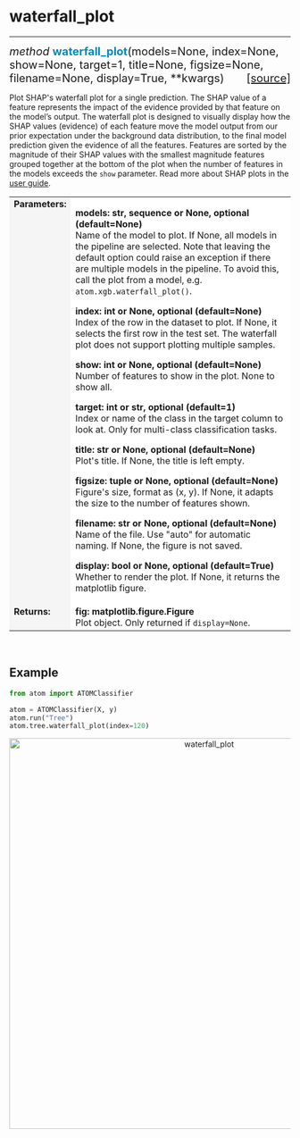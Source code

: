 # waterfall_plot
----------------

<div style="font-size:20px">
<em>method</em> <strong style="color:#008AB8">waterfall_plot</strong>(models=None,
index=None, show=None, target=1, title=None, figsize=None, filename=None,
display=True, **kwargs)
<span style="float:right">
<a href="https://github.com/tvdboom/ATOM/blob/master/atom/plots.py#L3103">[source]</a>
</span>
</div>

Plot SHAP's waterfall plot for a single prediction. The SHAP value
of a feature represents the impact of the evidence provided by that
feature on the model’s output. The waterfall plot is designed to
visually display how the SHAP values (evidence) of each feature move
the model output from our prior expectation under the background
data distribution, to the final model prediction given the evidence
of all the features. Features are sorted by the magnitude of their
SHAP values with the smallest magnitude features grouped together
at the bottom of the plot when the number of features in the models
exceeds the `show` parameter. Read more about SHAP plots in the
[user guide](../../../user_guide/plots/#shap).

<table style="font-size:16px">
<tr>
<td width="20%" style="vertical-align:top; background:#F5F5F5;"><strong>Parameters:</strong></td>
<td width="80%" style="background:white;">
<p>
<strong>models: str, sequence or None, optional (default=None)</strong><br>
Name of the model to plot. If None, all models in the pipeline are
selected. Note that leaving the default option could raise an
exception if there are multiple models in the pipeline. To avoid
this, call the plot from a model, e.g. <code>atom.xgb.waterfall_plot()</code>.
</p>
<p>
<strong>index: int or None, optional (default=None)</strong><br>
Index of the row in the dataset to plot. If None, it selects the
first row in the test set. The waterfall plot does not support
plotting multiple samples.
</p>
<p>
<strong>show: int or None, optional (default=None)</strong><br>
Number of features to show in the plot. None to show all.
</p>
<p>
<strong>target: int or str, optional (default=1)</strong><br>
Index or name of the class in the target column to look at. Only for
multi-class classification tasks.
</p>
<p>
<strong>title: str or None, optional (default=None)</strong><br>
Plot's title. If None, the title is left empty.
</p>
<p>
<strong>figsize: tuple or None, optional (default=None)</strong><br>
Figure's size, format as (x, y). If None, it adapts the size to the
number of features shown.
</p>
<p>
<strong>filename: str or None, optional (default=None)</strong><br>
Name of the file. Use "auto" for automatic naming.
If None, the figure is not saved.
</p>
<p>
<strong>display: bool or None, optional (default=True)</strong><br>
Whether to render the plot. If None, it returns the matplotlib figure.
</p>
</td>
</tr>
<tr>
<td width="20%" style="vertical-align:top; background:#F5F5F5;"><strong>Returns:</strong></td>
<td width="80%" style="background:white;">
<strong>fig: matplotlib.figure.Figure</strong><br>
Plot object. Only returned if <code>display=None</code>.
</td>
</tr>
</table>
<br />



## Example

```python
from atom import ATOMClassifier

atom = ATOMClassifier(X, y)
atom.run("Tree")
atom.tree.waterfall_plot(index=120)
```
<div align="center">
    <img src="../../../img/plots/waterfall_plot.png" alt="waterfall_plot" width="700" height="700"/>
</div>

